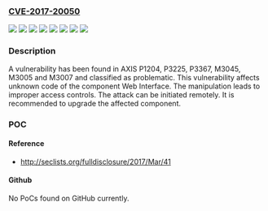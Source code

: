### [CVE-2017-20050](https://cve.mitre.org/cgi-bin/cvename.cgi?name=CVE-2017-20050)
![](https://img.shields.io/static/v1?label=Product&message=M3005&color=blue)
![](https://img.shields.io/static/v1?label=Product&message=M3007&color=blue)
![](https://img.shields.io/static/v1?label=Product&message=M3045&color=blue)
![](https://img.shields.io/static/v1?label=Product&message=P1204&color=blue)
![](https://img.shields.io/static/v1?label=Product&message=P3225&color=blue)
![](https://img.shields.io/static/v1?label=Product&message=P3367&color=blue)
![](https://img.shields.io/static/v1?label=Version&message=n%2Fa&color=blue)
![](https://img.shields.io/static/v1?label=Vulnerability&message=CWE-264%20Improper%20Access%20Controls&color=brighgreen)

### Description

A vulnerability has been found in AXIS P1204, P3225, P3367, M3045, M3005 and M3007 and classified as problematic. This vulnerability affects unknown code of the component Web Interface. The manipulation leads to improper access controls. The attack can be initiated remotely. It is recommended to upgrade the affected component.

### POC

#### Reference
- http://seclists.org/fulldisclosure/2017/Mar/41

#### Github
No PoCs found on GitHub currently.

